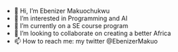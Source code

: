 - 👋 Hi, I’m Ebenizer Makuochukwu
- 👀 I’m interested in Programming and AI
- 🌱 I’m currently on a SE course program
- 💞️ I’m looking to collaborate on creating a better Africa
- 📫 How to reach me: my twitter @EbenizerMakuo

<!---
Ebenizer042/Ebenizer042 is a ✨ special ✨ repository because its `README.md` (this file) appears on your GitHub profile.
You can click the Preview link to take a look at your changes.
--->

